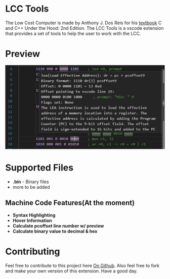 # LCC Tools
The Low Cost Computer is made by Anthony J. Dos Reis for his [textbook](https://www.amazon.com/C-Under-Hood-2nd/dp/B09B74P6C4) C and C++ Under the Hood: 2nd Edition. The LCC Tools is a vscode extension that provides a set of tools to help the user to work with the LCC. 
# Preview
![LCC Tools](images/hover_preview.png)
# Supported Files
- **.bin** - Binary files
- more to be added
## Machine Code Features(At the moment)
- **Syntax Highlighting**
- **Hover Information**
- **Calculate pcoffset line number w/ preview**
- **Calculate binary value to decimal & hex**

# Contributing
Feel free to contribute to this project here [On Github](https://github.com/lettucegoblin/vscode-lcc). Also feel free to fork and make your own version of this extension. Have a good day. 